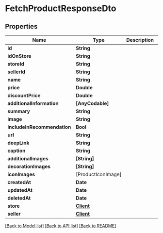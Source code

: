 # FetchProductResponseDto

## Properties
Name | Type | Description | Notes
------------ | ------------- | ------------- | -------------
**id** | **String** |  | 
**idOnStore** | **String** |  | 
**storeId** | **String** |  | 
**sellerId** | **String** |  | 
**name** | **String** |  | 
**price** | **Double** |  | 
**discountPrice** | **Double** |  | 
**additionalInformation** | **[AnyCodable]** |  | 
**summary** | **String** |  | 
**image** | **String** |  | 
**includeInRecommendation** | **Bool** |  | 
**url** | **String** |  | 
**deepLink** | **String** |  | 
**caption** | **String** |  | 
**additionalImages** | **[String]** |  | 
**decorationImages** | **[String]** |  | 
**iconImages** | [ProductIconImage] |  | 
**createdAt** | **Date** |  | 
**updatedAt** | **Date** |  | 
**deletedAt** | **Date** |  | 
**store** | [**Client**](Client.md) |  | 
**seller** | [**Client**](Client.md) |  | 

[[Back to Model list]](../README.md#documentation-for-models) [[Back to API list]](../README.md#documentation-for-api-endpoints) [[Back to README]](../README.md)


